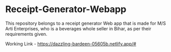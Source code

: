 # Receipt-Generator-Webapp
This repository belongs to a receipt generator Web app that is made for M/S Arti Enterprises, who is a beverages whole seller in Bihar, as per their requirements given.

Working Link - https://dazzling-bardeen-05605b.netlify.app/#

